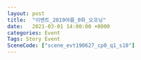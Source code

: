 ```yaml
---
layout: post
title:  "이벤트_2019여름_0화_오프닝"
date:   2021-03-01 14:00:00 +0000
categories: Event
Tags: Story Event
SceneCode: ["scene_evt190627_cp0_q1_s10"]
---
```

